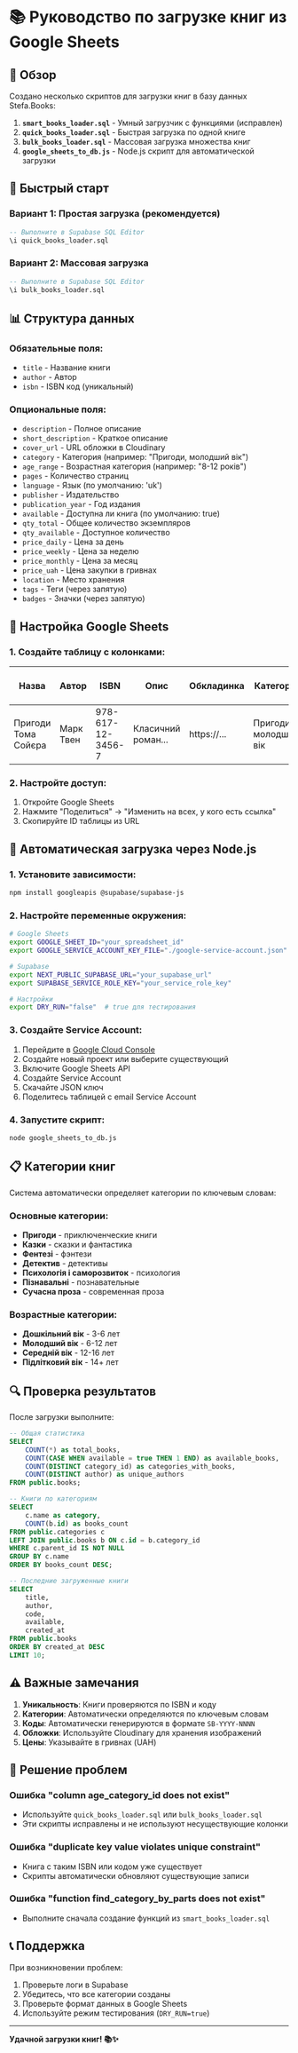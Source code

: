 # 📚 Руководство по загрузке книг из Google Sheets

## 🎯 Обзор

Создано несколько скриптов для загрузки книг в базу данных Stefa.Books:

1. **`smart_books_loader.sql`** - Умный загрузчик с функциями (исправлен)
2. **`quick_books_loader.sql`** - Быстрая загрузка по одной книге
3. **`bulk_books_loader.sql`** - Массовая загрузка множества книг
4. **`google_sheets_to_db.js`** - Node.js скрипт для автоматической загрузки

## 🚀 Быстрый старт

### Вариант 1: Простая загрузка (рекомендуется)

```sql
-- Выполните в Supabase SQL Editor
\i quick_books_loader.sql
```

### Вариант 2: Массовая загрузка

```sql
-- Выполните в Supabase SQL Editor
\i bulk_books_loader.sql
```

## 📊 Структура данных

### Обязательные поля:
- `title` - Название книги
- `author` - Автор
- `isbn` - ISBN код (уникальный)

### Опциональные поля:
- `description` - Полное описание
- `short_description` - Краткое описание
- `cover_url` - URL обложки в Cloudinary
- `category` - Категория (например: "Пригоди, молодший вік")
- `age_range` - Возрастная категория (например: "8-12 років")
- `pages` - Количество страниц
- `language` - Язык (по умолчанию: 'uk')
- `publisher` - Издательство
- `publication_year` - Год издания
- `available` - Доступна ли книга (по умолчанию: true)
- `qty_total` - Общее количество экземпляров
- `qty_available` - Доступное количество
- `price_daily` - Цена за день
- `price_weekly` - Цена за неделю
- `price_monthly` - Цена за месяц
- `price_uah` - Цена закупки в гривнах
- `location` - Место хранения
- `tags` - Теги (через запятую)
- `badges` - Значки (через запятую)

## 🔧 Настройка Google Sheets

### 1. Создайте таблицу с колонками:

| Назва | Автор | ISBN | Опис | Обкладинка | Категорія | Вікова категорія | Сторінки | Мова | Видавець | Рік видання | Доступна | Кількість загальна | Кількість доступна | Ціна за день | Ціна за тиждень | Ціна за місяць | Ціна закупки | Місцезнаходження | Теги | Значки |
|-------|-------|------|------|------------|-----------|------------------|----------|------|----------|-------------|----------|-------------------|-------------------|--------------|----------------|---------------|--------------|-----------------|------|--------|
| Пригоди Тома Сойєра | Марк Твен | 978-617-12-3456-7 | Класичний роман... | https://... | Пригоди, молодший вік | 8-12 років | 320 | uk | А-БА-БА-ГА-ЛА-МА-ГА | 2020 | так | 3 | 3 | 15.00 | 80.00 | 200.00 | 150.00 | Полиця А-1 | пригоди, класика | популярна, нова |

### 2. Настройте доступ:

1. Откройте Google Sheets
2. Нажмите "Поделиться" → "Изменить на всех, у кого есть ссылка"
3. Скопируйте ID таблицы из URL

## 🤖 Автоматическая загрузка через Node.js

### 1. Установите зависимости:

```bash
npm install googleapis @supabase/supabase-js
```

### 2. Настройте переменные окружения:

```bash
# Google Sheets
export GOOGLE_SHEET_ID="your_spreadsheet_id"
export GOOGLE_SERVICE_ACCOUNT_KEY_FILE="./google-service-account.json"

# Supabase
export NEXT_PUBLIC_SUPABASE_URL="your_supabase_url"
export SUPABASE_SERVICE_ROLE_KEY="your_service_role_key"

# Настройки
export DRY_RUN="false"  # true для тестирования
```

### 3. Создайте Service Account:

1. Перейдите в [Google Cloud Console](https://console.cloud.google.com/)
2. Создайте новый проект или выберите существующий
3. Включите Google Sheets API
4. Создайте Service Account
5. Скачайте JSON ключ
6. Поделитесь таблицей с email Service Account

### 4. Запустите скрипт:

```bash
node google_sheets_to_db.js
```

## 📋 Категории книг

Система автоматически определяет категории по ключевым словам:

### Основные категории:
- **Пригоди** - приключенческие книги
- **Казки** - сказки и фантастика
- **Фентезі** - фэнтези
- **Детектив** - детективы
- **Психологія і саморозвиток** - психология
- **Пізнавальні** - познавательные
- **Сучасна проза** - современная проза

### Возрастные категории:
- **Дошкільний вік** - 3-6 лет
- **Молодший вік** - 6-12 лет
- **Середній вік** - 12-16 лет
- **Підлітковий вік** - 14+ лет

## 🔍 Проверка результатов

После загрузки выполните:

```sql
-- Общая статистика
SELECT 
    COUNT(*) as total_books,
    COUNT(CASE WHEN available = true THEN 1 END) as available_books,
    COUNT(DISTINCT category_id) as categories_with_books,
    COUNT(DISTINCT author) as unique_authors
FROM public.books;

-- Книги по категориям
SELECT 
    c.name as category,
    COUNT(b.id) as books_count
FROM public.categories c
LEFT JOIN public.books b ON c.id = b.category_id
WHERE c.parent_id IS NOT NULL
GROUP BY c.name
ORDER BY books_count DESC;

-- Последние загруженные книги
SELECT 
    title,
    author,
    code,
    available,
    created_at
FROM public.books
ORDER BY created_at DESC
LIMIT 10;
```

## ⚠️ Важные замечания

1. **Уникальность**: Книги проверяются по ISBN и коду
2. **Категории**: Автоматически определяются по ключевым словам
3. **Коды**: Автоматически генерируются в формате `SB-YYYY-NNNN`
4. **Обложки**: Используйте Cloudinary для хранения изображений
5. **Цены**: Указывайте в гривнах (UAH)

## 🐛 Решение проблем

### Ошибка "column age_category_id does not exist"
- Используйте `quick_books_loader.sql` или `bulk_books_loader.sql`
- Эти скрипты исправлены и не используют несуществующие колонки

### Ошибка "duplicate key value violates unique constraint"
- Книга с таким ISBN или кодом уже существует
- Скрипты автоматически обновляют существующие записи

### Ошибка "function find_category_by_parts does not exist"
- Выполните сначала создание функций из `smart_books_loader.sql`

## 📞 Поддержка

При возникновении проблем:
1. Проверьте логи в Supabase
2. Убедитесь, что все категории созданы
3. Проверьте формат данных в Google Sheets
4. Используйте режим тестирования (`DRY_RUN=true`)

---

**Удачной загрузки книг! 📚✨**
